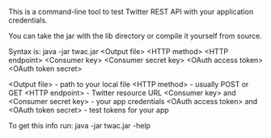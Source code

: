 This is a command-line tool to test Twitter REST API with your application credentials.

You can take the jar with the lib directory or compile it yourself from source.

Syntax is: java -jar twac.jar \<Output file\> \<HTTP method\> \<HTTP endpoint\> \<Consumer key\> \<Consumer secret key\> \<OAuth access token\> \<OAuth token secret\>

\<Output file\> - path to your local file
\<HTTP method\> - usually POST or GET
\<HTTP endpoint\> - Twitter resource URL
\<Consumer key\> and <Consumer secret key\> - your app credentials
\<OAuth access token\> and \<OAuth token secret\> - test tokens for your app

To get this info run: java -jar twac.jar -help
